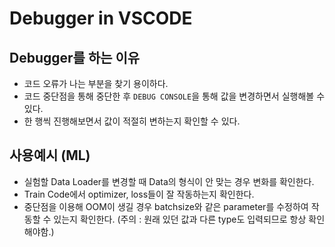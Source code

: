 # Debugger in VSCODE

## Debugger를 하는 이유
- 코드 오류가 나는 부분을 찾기 용이하다.
- 코드 중단점을 통해 중단한 후 `DEBUG CONSOLE`을 통해 값을 변경하면서 실행해볼 수 있다.
- 한 행씩 진행해보면서 값이 적절히 변하는지 확인할 수 있다.

## 사용예시 (ML)
- 실험할 Data Loader를 변경할 때 Data의 형식이 안 맞는 경우 변화를 확인한다.
- Train Code에서 optimizer, loss들이 잘 작동하는지 확인한다.
- 중단점을 이용해 OOM이 생길 경우 batchsize와 같은 parameter를 수정하여 작동할 수 있는지 확인한다. (주의 : 원래 있던 값과 다른 type도 입력되므로 항상 확인해야함.)
